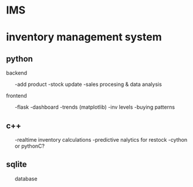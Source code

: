 # IMS
<h1>inventory management system</h1>

<h2>python</h2>
  backend</br>
  <ul>
    -add product
    -stock update
    -sales procesing & data analysis
  </ul>
  frontend</br>
   <ul>
    -flask
    -dashboard
      -trends (matplotlib)
      -inv levels
      -buying patterns
  </ul>
<h2>c++</h2>
  <ul>
  -realtime inventory calculations
  -predictive nalytics for restock
  -cython or pythonC?
  </ul>
<h2>sqlite</h2>
  <ul>
  database
  </ul>
